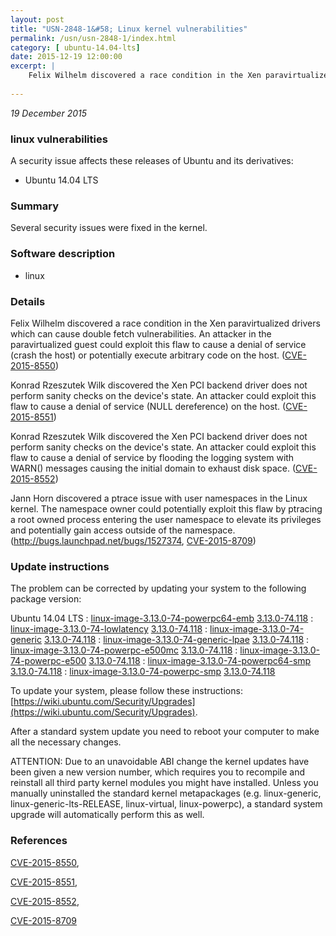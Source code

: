 ```yaml
---
layout: post
title: "USN-2848-1&#58; Linux kernel vulnerabilities"
permalink: /usn/usn-2848-1/index.html
category: [ ubuntu-14.04-lts]
date: 2015-12-19 12:00:00
excerpt: |
    Felix Wilhelm discovered a race condition in the Xen paravirtualized drivers which can cause double fetch vulnerabilities. An attacker in the paravirtualized guest could exploit this flaw to cause a denial of service (crash the host) or potentially execute arbitrary code on the host. ([CVE-2015-8550](http://people.ubuntu.com/~ubuntu-security/cve/CVE-2015-8550))
    
--- 
```

 
 

*19 December 2015*

### linux vulnerabilities

A security issue affects these releases of Ubuntu and its derivatives:

* Ubuntu 14.04 LTS

### Summary

Several security issues were fixed in the kernel. 

### Software description

* linux 

### Details

Felix Wilhelm discovered a race condition in the Xen paravirtualized drivers which can cause double fetch vulnerabilities. An attacker in the paravirtualized guest could exploit this flaw to cause a denial of service (crash the host) or potentially execute arbitrary code on the host. ([CVE-2015-8550](http://people.ubuntu.com/~ubuntu-security/cve/CVE-2015-8550))

Konrad Rzeszutek Wilk discovered the Xen PCI backend driver does not perform sanity checks on the device&#39;s state. An attacker could exploit this flaw to cause a denial of service (NULL dereference) on the host. ([CVE-2015-8551](http://people.ubuntu.com/~ubuntu-security/cve/CVE-2015-8551))

Konrad Rzeszutek Wilk discovered the Xen PCI backend driver does not perform sanity checks on the device&#39;s state. An attacker could exploit this flaw to cause a denial of service by flooding the logging system with WARN() messages causing the initial domain to exhaust disk space. ([CVE-2015-8552](http://people.ubuntu.com/~ubuntu-security/cve/CVE-2015-8552))

Jann Horn discovered a ptrace issue with user namespaces in the Linux kernel. The namespace owner could potentially exploit this flaw by ptracing a root owned process entering the user namespace to elevate its privileges and potentially gain access outside of the namespace. (http://bugs.launchpad.net/bugs/1527374, [CVE-2015-8709](http://people.ubuntu.com/~ubuntu-security/cve/CVE-2015-8709)) 

### Update instructions

The problem can be corrected by updating your system to the following package version:

Ubuntu 14.04 LTS
 : [linux-image-3.13.0-74-powerpc64-emb](https://launchpad.net/ubuntu/+source/linux) <span> [3.13.0-74.118](https://launchpad.net/ubuntu/+source/linux/3.13.0-74.118) </span> 
 : [linux-image-3.13.0-74-lowlatency](https://launchpad.net/ubuntu/+source/linux) <span> [3.13.0-74.118](https://launchpad.net/ubuntu/+source/linux/3.13.0-74.118) </span> 
 : [linux-image-3.13.0-74-generic](https://launchpad.net/ubuntu/+source/linux) <span> [3.13.0-74.118](https://launchpad.net/ubuntu/+source/linux/3.13.0-74.118) </span> 
 : [linux-image-3.13.0-74-generic-lpae](https://launchpad.net/ubuntu/+source/linux) <span> [3.13.0-74.118](https://launchpad.net/ubuntu/+source/linux/3.13.0-74.118) </span> 
 : [linux-image-3.13.0-74-powerpc-e500mc](https://launchpad.net/ubuntu/+source/linux) <span> [3.13.0-74.118](https://launchpad.net/ubuntu/+source/linux/3.13.0-74.118) </span> 
 : [linux-image-3.13.0-74-powerpc-e500](https://launchpad.net/ubuntu/+source/linux) <span> [3.13.0-74.118](https://launchpad.net/ubuntu/+source/linux/3.13.0-74.118) </span> 
 : [linux-image-3.13.0-74-powerpc64-smp](https://launchpad.net/ubuntu/+source/linux) <span> [3.13.0-74.118](https://launchpad.net/ubuntu/+source/linux/3.13.0-74.118) </span> 
 : [linux-image-3.13.0-74-powerpc-smp](https://launchpad.net/ubuntu/+source/linux) <span> [3.13.0-74.118](https://launchpad.net/ubuntu/+source/linux/3.13.0-74.118) </span> 

To update your system, please follow these instructions: [https://wiki.ubuntu.com/Security/Upgrades](https://wiki.ubuntu.com/Security/Upgrades).

After a standard system update you need to reboot your computer to make all the necessary changes.

ATTENTION: Due to an unavoidable ABI change the kernel updates have been given a new version number, which requires you to recompile and reinstall all third party kernel modules you might have installed. Unless you manually uninstalled the standard kernel metapackages (e.g. linux-generic, linux-generic-lts-RELEASE, linux-virtual, linux-powerpc), a standard system upgrade will automatically perform this as well. 

### References

 
 [CVE-2015-8550](http://people.ubuntu.com/~ubuntu-security/cve/CVE-2015-8550), 

 [CVE-2015-8551](http://people.ubuntu.com/~ubuntu-security/cve/CVE-2015-8551), 

 [CVE-2015-8552](http://people.ubuntu.com/~ubuntu-security/cve/CVE-2015-8552), 

 [CVE-2015-8709](http://people.ubuntu.com/~ubuntu-security/cve/CVE-2015-8709)
 

